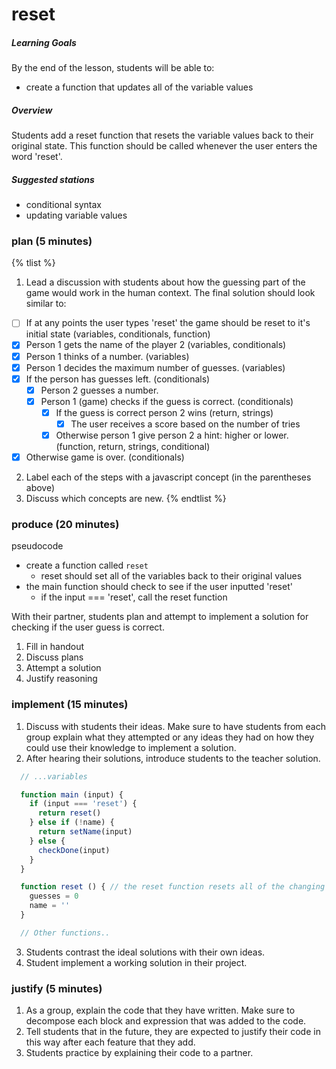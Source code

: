 # reset

##### Learning Goals
By the end of the lesson, students will be able to:
  - create a function that updates all of the variable values

##### Overview
Students add a reset function that resets the variable values back to their original state. This function should be called whenever the user enters the word 'reset'.

##### Suggested stations
- conditional syntax
- updating variable values

### plan (5 minutes)
{% tlist %}
1. Lead a discussion with students about how the guessing part of the game would work in the human context. The final solution should look similar to:
  - [ ] If at any points the user types 'reset' the game should be reset to it's initial state (variables, conditionals, function)
  - [x] Person 1 gets the name of the player 2 (variables, conditionals)
  - [x] Person 1 thinks of a number. (variables)
  - [x] Person 1 decides the maximum number of guesses. (variables)
  - [x] If the person has guesses left. (conditionals)
    - [x] Person 2 guesses a number.
    - [x] Person 1 (game) checks if the guess is correct. (conditionals)
      - [x] If the guess is correct person 2 wins (return, strings)
        - [x] The user receives a score based on the number of tries
      - [x] Otherwise person 1 give person 2 a hint: higher or lower. (function, return, strings, conditional)
  - [x] Otherwise game is over. (conditionals)
2. Label each of the steps with a javascript concept (in the parentheses above)
3. Discuss which concepts are new.
{% endtlist %}

### produce (20 minutes)
pseudocode
- create a function called `reset`
  - reset should set all of the variables back to their original values
- the main function should check to see if the user inputted 'reset'
  - if the input === 'reset', call the reset function

With their partner, students plan and attempt to implement a solution for checking if the user guess is correct.

1. Fill in handout
2. Discuss plans
3. Attempt a solution
4. Justify reasoning

### implement (15 minutes)
1. Discuss with students their ideas. Make sure to have students from each group explain what they attempted or any ideas they had on how they could use their knowledge to implement a solution.
2. After hearing their solutions, introduce students to the teacher solution.
  ```js
    // ...variables

    function main (input) {
      if (input === 'reset') {
        return reset()
      } else if (!name) {
        return setName(input)
      } else {
        checkDone(input)
      }
    }

    function reset () { // the reset function resets all of the changing variables back to their original state
      guesses = 0
      name = ''
    }

    // Other functions..
  ```
3. Students contrast the ideal solutions with their own ideas.
4. Student implement a working solution in their project.

### justify (5 minutes)
1. As a group, explain the code that they have written. Make sure to decompose each block and expression that was added to the code.
2. Tell students that in the future, they are expected to justify their code in this way after each feature that they add.
3. Students practice by explaining their code to a partner.
